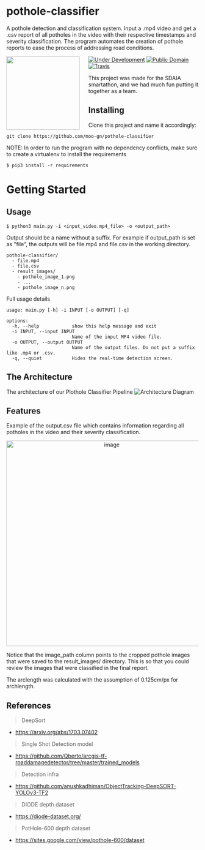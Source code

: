 # pothole-classifier
A pothole detection and classification system. Input a .mp4 video and get a .csv report of all potholes in the video with their respective timestamps and severity classification. The program automates the creation of pothole reports to ease the process of addressing road conditions.


<img src="https://cdn.discordapp.com/attachments/1010369978714837005/1066303874543140944/retro_japanese_70s_style_with_text_moo-gn-4.png" align="left" width="192px" height="192px"/>
<img align="left" width="0" height="192px" hspace="10"/>

[![Under Development](https://img.shields.io/badge/under-development-orange.svg)](https://github.com/cezaraugusto/github-template-guidelines) [![Public Domain](https://img.shields.io/badge/public-domain-lightgrey.svg)](https://creativecommons.org/publicdomain/zero/1.0/) [![Travis](https://img.shields.io/travis/cezaraugusto/github-template-guidelines.svg)](http://github.com/cezaraugusto/github-template-guidelines)

This project was made for the SDAIA smartathon, and we had much fun putting it together as a team.

## Installing

Clone this project and name it accordingly:

``git clone https://github.com/moo-gn/pothole-classifier``

NOTE: In order to run the program with no dependency conflicts, make sure to create a virtualenv to install the requirements

``$ pip3 install -r requirements``



# Getting Started

## Usage

```$ python3 main.py -i <input_video.mp4_file> -o <output_path>```

Output should be a name without a suffix. For example if output_path is set as "file", the outputs will be file.mp4 and file.csv in the working directory.
```
pothole-classifier/
  - file.mp4
  - file.csv
  - result_images/
    - pothole_image_1.png
    - ...
    - pothole_image_n.png
```


Full usage details
```
usage: main.py [-h] -i INPUT [-o OUTPUT] [-q]

options:
  -h, --help            show this help message and exit
  -i INPUT, --input INPUT
                        Name of the input MP4 video file.
  -o OUTPUT, --output OUTPUT
                        Name of the output files. Do not put a suffix like .mp4 or .csv.
  -q, --quiet           Hides the real-time detection screen.
  ```

## The Architecture

The architecture of our Plothole Classifier Pipeline
![Architecture Diagram](https://user-images.githubusercontent.com/48159946/213861748-0570330b-428e-4d0a-9c8e-6d44639102d2.png)



## Features
Example of the output.csv file which contains information regarding all potholes in the video and their severity classification.
<p align="center">
  <img width="537" alt="image" src="https://cdn.discordapp.com/attachments/893029017186361365/1066332698840404049/Screenshot_2023-01-21_at_7.25.20_AM.png">
</p>


Notice that the image_path column points to the cropped pothole images that were saved to the result_images/ directory. This is so that you could review the images that were classified in the final report.

The arclength was calculated with the assumption of 0.125cm/px for archlength.

## References

> DeepSort
* https://arxiv.org/abs/1703.07402

> Single Shot Detection model
* https://github.com/Qberto/arcgis-tf-roaddamagedetector/tree/master/trained_models

> Detection infra

* https://github.com/anushkadhiman/ObjectTracking-DeepSORT-YOLOv3-TF2

> DIODE  depth dataset

* https://diode-dataset.org/

> PotHole-600 depth dataset

* https://sites.google.com/view/pothole-600/dataset
